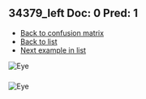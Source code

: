 ## 34379_left Doc: 0 Pred: 1
- [Back to confusion matrix](https://github.com/juliandewit/kaggle_retinopathy/blob/master/matrix.md)
- [Back to list](https://github.com/juliandewit/kaggle_retinopathy/blob/master/lists/01/list.md)
- [Next example in list](https://github.com/juliandewit/kaggle_retinopathy/blob/master/lists/01/34/3440_right.md)

![Eye](https://retinopaty.blob.core.windows.net/size1024/34379_left_0.jpeg)

### 

![Eye]()
